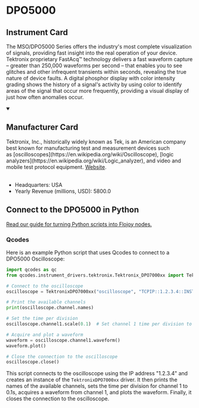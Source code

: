 
# DPO5000

## Instrument Card

The MSO/DPO5000 Series offers the industry's most complete visualization of signals, providing fast insight into the real operation of your device. Tektronix proprietary FastAcq™ technology delivers a fast waveform capture – greater than 250,000 waveforms per second – that enables you to see glitches and other infrequent transients within seconds, revealing the true nature of device faults. A digital phosphor display with color intensity grading shows the history of a signal's activity by using color to identify areas of the signal that occur more frequently, providing a visual display of just how often anomalies occur.

<details open>
<summary><h2>Manufacturer Card</h2></summary>
Tektronix, Inc., historically widely known as Tek, is an American company best known for manufacturing test and measurement devices such as [oscilloscopes](https://en.wikipedia.org/wiki/Oscilloscope), [logic analyzers](https://en.wikipedia.org/wiki/Logic_analyzer), and video and mobile test protocol equipment. <a href="https://www.tek.com/en">Website</a>.
<br></br>
<ul>
  <li>Headquarters: USA</li>
  <li>Yearly Revenue (millions, USD): 5800.0</li>
</ul>
</details>

## Connect to the DPO5000 in Python

[Read our guide for turning Python scripts into Flojoy nodes.](https://docs.flojoy.ai/custom-nodes/creating-custom-node/)


### Qcodes

Here is an example Python script that uses Qcodes to connect to a DPO5000 Oscilloscope:

```python
import qcodes as qc
from qcodes.instrument_drivers.tektronix.Tektronix_DPO7000xx import TektronixDPO7000xx

# Connect to the oscilloscope
oscilloscope = TektronixDPO7000xx("oscilloscope", "TCPIP::1.2.3.4::INSTR")

# Print the available channels
print(oscilloscope.channel.names)

# Set the time per division
oscilloscope.channel1.scale(0.1)  # Set channel 1 time per division to 0.1s

# Acquire and plot a waveform
waveform = oscilloscope.channel1.waveform()
waveform.plot()

# Close the connection to the oscilloscope
oscilloscope.close()
```

This script connects to the oscilloscope using the IP address "1.2.3.4" and creates an instance of the `TektronixDPO7000xx` driver. It then prints the names of the available channels, sets the time per division for channel 1 to 0.1s, acquires a waveform from channel 1, and plots the waveform. Finally, it closes the connection to the oscilloscope.

